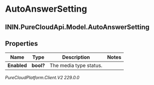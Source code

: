 # AutoAnswerSetting

## ININ.PureCloudApi.Model.AutoAnswerSetting

## Properties

|Name | Type | Description | Notes|
|------------ | ------------- | ------------- | -------------|
| **Enabled** | **bool?** | The media type status. | |



_PureCloudPlatform.Client.V2 229.0.0_

